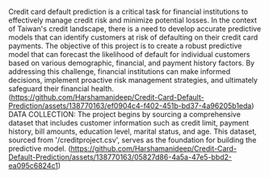 Credit card default prediction is a critical task for financial institutions to effectively manage credit risk and minimize potential losses. In the context of Taiwan's credit landscape, there is a need to develop accurate predictive models that can identify customers at risk of defaulting on their credit card payments. The objective of this project is to create a robust predictive model that can forecast the likelihood of default for individual customers based on various demographic, financial, and payment history factors. By addressing this challenge, financial institutions can make informed decisions, implement proactive risk management strategies, and ultimately safeguard their financial health.
(https://github.com/Harshamanideep/Credit-Card-Default-Prediction/assets/138770163/ef0904c4-f402-451b-bd37-4a96205b1eda)
DATA COLLECTION:
The project begins by sourcing a comprehensive dataset that includes customer information such as credit limit, payment history, bill amounts, education level, marital status, and age. This dataset, sourced from '/creditproject.csv', serves as the foundation for building the predictive model.
(https://github.com/Harshamanideep/Credit-Card-Default-Prediction/assets/138770163/05827d86-4a5a-47e5-bbd2-ea095c6824c1)

